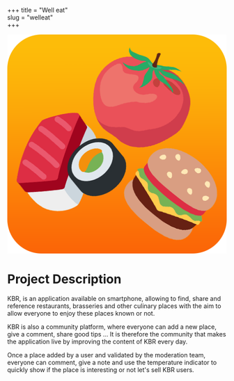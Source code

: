 +++
title = "Well eat"  
slug = "welleat"	
+++

<img src="../images/welleat.png" alt="logo2" id="logo2"/> 
 
# Project Description

KBR, is an application available on smartphone, allowing to find, share and reference restaurants, brasseries and other culinary places with the aim to allow everyone to enjoy these places known or not. 

KBR is also a community platform, where everyone can add a new place, give a comment, share good tips ... It is therefore the community that makes the application live by improving the content of KBR every day. 

Once a place added by a user and validated by the moderation team, everyone can comment, give a note and use the temperature indicator to quickly show if the place is interesting or not let's sell KBR users.

